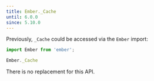 ```yaml
---
title: Ember._Cache
until: 6.0.0
since: 5.10.0
---
```



Previously, `_Cache` could be accessed via the `Ember` import:
```js
import Ember from 'ember';

Ember._Cache
```

There is no replacement for this API.
